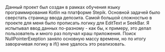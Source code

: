 Данный проект был создан в рамках обучения языку программирования Kotlin на платформе Stepik. Основной задачей было сверстать страницу ввода депозита.
Самой большой сложностью в проекте для меня было прописать логику для EditText и SeekBar. Я испытывал ввод данных по-разному - как бы, к примеру, это делал пользователь и много раз получал краш приложения.
Поиск NullPointerExeption заняло основную массу времени, но по итогу заворачивая логику в if() мне удалось это реализовать.
